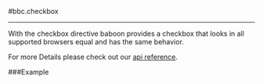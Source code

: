 #bbc.checkbox

- - -

With the checkbox directive baboon provides a checkbox that looks in all supported browsers equal and has the same behavior.

For more Details please check out our <a href="/doc#/api/bbc.checkbox.directive:bbcCheckbox" target="_self">api reference</a>.

###Example